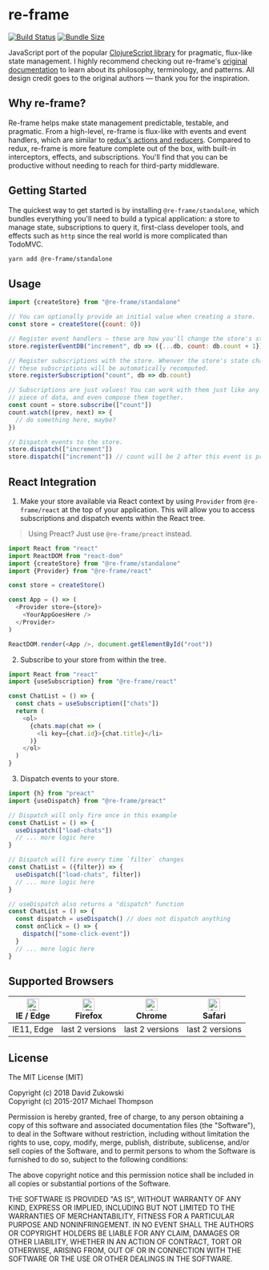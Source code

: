 # re-frame

[![Build Status](https://travis-ci.com/davezuko/re-frame.svg?branch=master)](https://travis-ci.com/davezuko/re-frame)
[![Bundle Size](https://badgen.net/bundlephobia/minzip/@re-frame/standalone)](https://bundlephobia.com/result?p=@re-frame/standalone)

JavaScript port of the popular [ClojureScript library](https://github.com/Day8/re-frame) for pragmatic, flux-like state management. I highly recommend checking out re-frame's [original documentation](https://github.com/Day8/re-frame/blob/master/docs/INTRO.md) to learn about its philosophy, terminology, and patterns. All design credit goes to the original authors — thank you for the inspiration.

## Why re-frame?

Re-frame helps make state management predictable, testable, and pragmatic. From a high-level, re-frame is flux-like with events and event handlers, which are similar to [redux's actions and reducers](./docs/re-frame-vs-redux.md). Compared to redux, re-frame is more feature complete out of the box, with built-in interceptors, effects, and subscriptions. You'll find that you can be productive without needing to reach for third-party middleware.

## Getting Started

The quickest way to get started is by installing `@re-frame/standalone`, which bundles everything you'll need to build a typical application: a store to manage state, subscriptions to query it, first-class developer tools, and effects such as `http` since the real world is more complicated than TodoMVC.

```sh
yarn add @re-frame/standalone
```

## Usage

```js
import {createStore} from "@re-frame/standalone"

// You can optionally provide an initial value when creating a store.
const store = createStore({count: 0})

// Register event handlers — these are how you'll change the store's state.
store.registerEventDB("increment", db => ({...db, count: db.count + 1}))

// Register subscriptions with the store. Whenver the store's state changes,
// these subscriptions will be automatically recomputed.
store.registerSubscription("count", db => db.count)

// Subscriptions are just values! You can work with them just like any other
// piece of data, and even compose them together.
const count = store.subscribe(["count"])
count.watch((prev, next) => {
  // do something here, maybe?
})

// Dispatch events to the store.
store.dispatch(["increment"])
store.dispatch(["increment"]) // count will be 2 after this event is processed
```

## React Integration

1. Make your store available via React context by using `Provider` from `@re-frame/react` at the top of your application. This will allow you to access subscriptions and dispatch events within the React tree.

> Using Preact? Just use `@re-frame/preact` instead.

```js
import React from "react"
import ReactDOM from "react-dom"
import {createStore} from "@re-frame/standalone"
import {Provider} from "@re-frame/react"

const store = createStore()

const App = () => (
  <Provider store={store}>
    <YourAppGoesHere />
  </Provider>
)

ReactDOM.render(<App />, document.getElementById("root"))
```

2. Subscribe to your store from within the tree.

```js
import React from "react"
import {useSubscription} from "@re-frame/react"

const ChatList = () => {
  const chats = useSubscription(["chats"])
  return (
    <ol>
      {chats.map(chat => (
        <li key={chat.id}>{chat.title}</li>
      )}
    </ol>
  )
}
```

3. Dispatch events to your store.

```js
import {h} from "preact"
import {useDispatch} from "@re-frame/preact"

// Dispatch will only fire once in this example
const ChatList = () => {
  useDispatch(["load-chats"])
  // ... more logic here
}

// Dispatch will fire every time `filter` changes
const ChatList = ({filter}) => {
  useDispatch(["load-chats", filter])
  // ... more logic here
}

// useDispatch also returns a "dispatch" function
const ChatList = () => {
  const dispatch = useDispatch() // does not dispatch anything
  const onClick = () => {
    dispatch(["some-click-event"])
  }
  // ... more logic here
}
```

## Supported Browsers

| [<img src="https://raw.githubusercontent.com/alrra/browser-logos/master/src/edge/edge_48x48.png" alt="IE / Edge" width="24px" height="24px" />](http://godban.github.io/browsers-support-badges/)</br>IE / Edge | [<img src="https://raw.githubusercontent.com/alrra/browser-logos/master/src/firefox/firefox_48x48.png" alt="Firefox" width="24px" height="24px" />](http://godban.github.io/browsers-support-badges/)</br>Firefox | [<img src="https://raw.githubusercontent.com/alrra/browser-logos/master/src/chrome/chrome_48x48.png" alt="Chrome" width="24px" height="24px" />](http://godban.github.io/browsers-support-badges/)</br>Chrome | [<img src="https://raw.githubusercontent.com/alrra/browser-logos/master/src/safari/safari_48x48.png" alt="Safari" width="24px" height="24px" />](http://godban.github.io/browsers-support-badges/)</br>Safari |
| --------------------------------------------------------------------------------------------------------------------------------------------------------------------------------------------------------------- | ----------------------------------------------------------------------------------------------------------------------------------------------------------------------------------------------------------------- | ------------------------------------------------------------------------------------------------------------------------------------------------------------------------------------------------------------- | ------------------------------------------------------------------------------------------------------------------------------------------------------------------------------------------------------------- |
| IE11, Edge                                                                                                                                                                                                      | last 2 versions                                                                                                                                                                                                   | last 2 versions                                                                                                                                                                                               | last 2 versions                                                                                                                                                                                               |

## License

The MIT License (MIT)

Copyright (c) 2018 David Zukowski<br />
Copyright (c) 2015-2017 Michael Thompson

Permission is hereby granted, free of charge, to any person obtaining a copy
of this software and associated documentation files (the "Software"), to deal
in the Software without restriction, including without limitation the rights
to use, copy, modify, merge, publish, distribute, sublicense, and/or sell
copies of the Software, and to permit persons to whom the Software is
furnished to do so, subject to the following conditions:

The above copyright notice and this permission notice shall be included in
all copies or substantial portions of the Software.

THE SOFTWARE IS PROVIDED "AS IS", WITHOUT WARRANTY OF ANY KIND, EXPRESS OR
IMPLIED, INCLUDING BUT NOT LIMITED TO THE WARRANTIES OF MERCHANTABILITY,
FITNESS FOR A PARTICULAR PURPOSE AND NONINFRINGEMENT. IN NO EVENT SHALL THE
AUTHORS OR COPYRIGHT HOLDERS BE LIABLE FOR ANY CLAIM, DAMAGES OR OTHER
LIABILITY, WHETHER IN AN ACTION OF CONTRACT, TORT OR OTHERWISE, ARISING FROM,
OUT OF OR IN CONNECTION WITH THE SOFTWARE OR THE USE OR OTHER DEALINGS IN
THE SOFTWARE.
